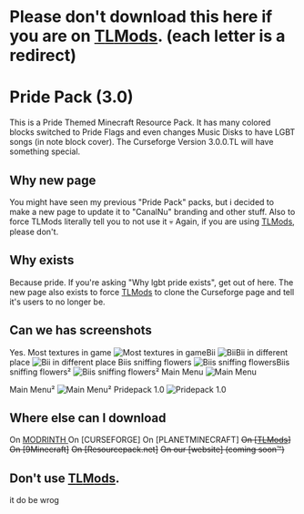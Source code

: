 # Please don't download this here if you are on [T](https://youtu.be/SBTH9n6lz9o)[L](https://youtu.be/GPpt1K7OP3A)[M](https://www.youtube.com/watch?v=CLXR9SMtv2M&pp=ugMICgJwdBABGAE=)[o](https://www.reddit.com/r/PiratedGames/comments/nay62e/comment/gxy9rr5/?utm_source=share&utm_medium=web2x&context=3)[d](https://www.reddit.com/r/TLAUNCHER/comments/hyqm1y/comment/hh3sau8/?utm_source=share&utm_medium=web2x&context=3)[s](https://web.archive.org/web/20220802105729/https://minecraftmain.ru/2018/02/tlauncher-story?_x_tr_sl=auto&_x_tr_tl=en&_x_tr_hl=en). (each letter is a redirect)
# Pride Pack (3.0)
This is a Pride Themed Minecraft Resource Pack.
It has many colored blocks switched to Pride Flags and even changes Music Disks to have LGBT songs (in note block cover). The Curseforge Version 3.0.0.TL will have something special.
## Why new page
You might have seen my previous "Pride Pack" packs, but i decided to make a new page to update it to "CanalNu" branding and other stuff. Also to force TLMods literally tell you to not use it :skull:
Again, if you are using [T](https://youtu.be/SBTH9n6lz9o)[L](https://youtu.be/GPpt1K7OP3A)[M](https://www.youtube.com/watch?v=CLXR9SMtv2M&pp=ugMICgJwdBABGAE=)[o](https://www.reddit.com/r/PiratedGames/comments/nay62e/comment/gxy9rr5/?utm_source=share&utm_medium=web2x&context=3)[d](https://www.reddit.com/r/TLAUNCHER/comments/hyqm1y/comment/hh3sau8/?utm_source=share&utm_medium=web2x&context=3)[s](https://web.archive.org/web/20220802105729/https://minecraftmain.ru/2018/02/tlauncher-story?_x_tr_sl=auto&_x_tr_tl=en&_x_tr_hl=en), please don't.
## Why exists
Because pride. If you're asking "Why lgbt pride exists", get out of here.
The new page also exists to force [T](https://youtu.be/SBTH9n6lz9o)[L](https://youtu.be/GPpt1K7OP3A)[M](https://www.youtube.com/watch?v=CLXR9SMtv2M&pp=ugMICgJwdBABGAE=)[o](https://www.reddit.com/r/PiratedGames/comments/nay62e/comment/gxy9rr5/?utm_source=share&utm_medium=web2x&context=3)[d](https://www.reddit.com/r/TLAUNCHER/comments/hyqm1y/comment/hh3sau8/?utm_source=share&utm_medium=web2x&context=3)[s](https://web.archive.org/web/20220802105729/https://minecraftmain.ru/2018/02/tlauncher-story?_x_tr_sl=auto&_x_tr_tl=en&_x_tr_hl=en) to clone the Curseforge page and tell it's users to  no longer be.
## Can we has screenshots
Yes.
Most textures in game
![Most textures in game](https://i.imgur.com/KGTczXF.png)Bii
![Bii](https://i.imgur.com/cEkTU1z.png)Bii in different place
![Bii in different place](https://i.imgur.com/sRjKnkQ.png)
Biis sniffing flowers
![Biis sniffing flowers](https://i.imgur.com/mTwe9yh.png)Biis sniffing flowers²
![Biis sniffing flowers²](https://i.imgur.com/FseGPbT.png)
Main Menu
![Main Menu](https://i.imgur.com/30yAjTb.jpeg)

Main Menu²
![Main Menu²](https://i.imgur.com/myYvlan.jpeg)
Pridepack 1.0
![Pridepack 1.0](https://i.imgur.com/GdtXwxH.jpeg)
## Where else can I download
On [MODRINTH
](https://modrinth.com/resourcepack/pridepack3)On [CURSEFORGE]
On [PLANETMINECRAFT]
~~On [[T](https://youtu.be/SBTH9n6lz9o)[L](https://youtu.be/GPpt1K7OP3A)[M](https://www.youtube.com/watch?v=CLXR9SMtv2M&pp=ugMICgJwdBABGAE=)[o](https://www.reddit.com/r/PiratedGames/comments/nay62e/comment/gxy9rr5/?utm_source=share&utm_medium=web2x&context=3)[d](https://www.reddit.com/r/TLAUNCHER/comments/hyqm1y/comment/hh3sau8/?utm_source=share&utm_medium=web2x&context=3)[s](https://web.archive.org/web/20220802105729/https://minecraftmain.ru/2018/02/tlauncher-story?_x_tr_sl=auto&_x_tr_tl=en&_x_tr_hl=en)]~~
~~On [9Minecraft]~~
~~On [Resourcepack.net]~~
~~On our [website] (coming soon:tm:)~~
## Don't use [T](https://youtu.be/SBTH9n6lz9o)[L](https://youtu.be/GPpt1K7OP3A)[M](https://www.youtube.com/watch?v=CLXR9SMtv2M&pp=ugMICgJwdBABGAE=)[o](https://www.reddit.com/r/PiratedGames/comments/nay62e/comment/gxy9rr5/?utm_source=share&utm_medium=web2x&context=3)[d](https://www.reddit.com/r/TLAUNCHER/comments/hyqm1y/comment/hh3sau8/?utm_source=share&utm_medium=web2x&context=3)[s](https://web.archive.org/web/20220802105729/https://minecraftmain.ru/2018/02/tlauncher-story?_x_tr_sl=auto&_x_tr_tl=en&_x_tr_hl=en).
it do be wrog